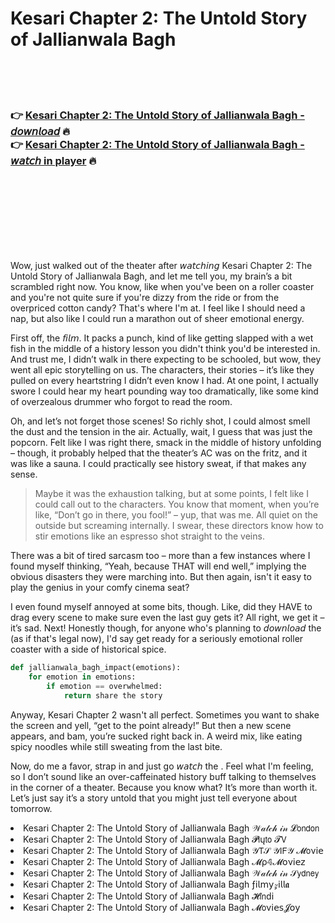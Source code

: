 <h1>Kesari Chapter 2: The Untold Story of Jallianwala Bagh</h1>

<br><br><br>

<h3>👉 <a href="https://Kenneths-prisgipheri1975.github.io/hxsrfsjzwp/">Kesari Chapter 2: The Untold Story of Jallianwala Bagh - 𝘥𝘰𝘸𝘯𝘭𝘰𝘢𝘥</a> 🔥<br>
👉 <a href="https://Kenneths-prisgipheri1975.github.io/hxsrfsjzwp/">Kesari Chapter 2: The Untold Story of Jallianwala Bagh - 𝘸𝘢𝘵𝘤𝘩 in player</a> 🔥
</h3>



<br><br><br><br><br><br><br>


Wow, just walked out of the theater after 𝘸𝘢𝘵𝘤𝘩𝘪𝘯𝘨 Kesari Chapter 2: The Untold Story of Jallianwala Bagh, and let me tell you, my brain’s a bit scrambled right now. You know, like when you've been on a roller coaster and you're not quite sure if you're dizzy from the ride or from the overpriced cotton candy? That's where I'm at. I feel like I should need a nap, but also like I could run a marathon out of sheer emotional energy.

First off, the 𝘧𝘪𝘭𝘮. It packs a punch, kind of like getting slapped with a wet fish in the middle of a history lesson you didn't think you'd be interested in. And trust me, I didn’t walk in there expecting to be schooled, but wow, they went all epic storytelling on us. The characters, their stories – it’s like they pulled on every heartstring I didn’t even know I had. At one point, I actually swore I could hear my heart pounding way too dramatically, like some kind of overzealous drummer who forgot to read the room.

Oh, and let’s not forget those scenes! So richly shot, I could almost smell the dust and the tension in the air. Actually, wait, I guess that was just the popcorn. Felt like I was right there, smack in the middle of history unfolding – though, it probably helped that the theater’s AC was on the fritz, and it was like a sauna. I could practically see history sweat, if that makes any sense.

> Maybe it was the exhaustion talking, but at some points, I felt like I could call out to the characters. You know that moment, when you’re like, “Don’t go in there, you fool!” – yup, that was me. All quiet on the outside but screaming internally. I swear, these directors know how to stir emotions like an espresso shot straight to the veins.

There was a bit of tired sarcasm too – more than a few instances where I found myself thinking, “Yeah, because THAT will end well,” implying the obvious disasters they were marching into. But then again, isn't it easy to play the genius in your comfy cinema seat?

I even found myself annoyed at some bits, though. Like, did they HAVE to drag every scene to make sure even the last guy gets it? All right, we get it – it’s sad. Next! Honestly though, for anyone who's planning to 𝘥𝘰𝘸𝘯𝘭𝘰𝘢𝘥 the   (as if that's legal now), I'd say get ready for a seriously emotional roller coaster with a side of historical spice.

```python
def jallianwala_bagh_impact(emotions):
    for emotion in emotions:
        if emotion == overwhelmed:
            return share the story
```

Anyway, Kesari Chapter 2 wasn't all perfect. Sometimes you want to shake the screen and yell, “get to the point already!” But then a new scene appears, and bam, you’re sucked right back in. A weird mix, like eating spicy noodles while still sweating from the last bite.

Now, do me a favor, strap in and just go 𝘸𝘢𝘵𝘤𝘩 the  . Feel what I'm feeling, so I don’t sound like an over-caffeinated history buff talking to themselves in the corner of a theater. Because you know what? It’s more than worth it. Let’s just say it’s a story untold that you might just tell everyone about tomorrow.

<li>Kesari Chapter 2: The Untold Story of Jallianwala Bagh 𝒲𝒶𝓉𝒸𝒽 𝒾𝓃 𝓛𝗈𝗇𝖽𝗈𝗇</li>
<li>Kesari Chapter 2: The Untold Story of Jallianwala Bagh 𝓟𝗅ų𝗍𝗈 𝓣𝖵</li>
<li>Kesari Chapter 2: The Untold Story of Jallianwala Bagh 𝒴𝖳𝒮 𝒴𝖨𝖥𝒴 𝓜𝗈ν𝗂𝖾</li>
<li>Kesari Chapter 2: The Untold Story of Jallianwala Bagh 𝓜ρ𝟜𝓜𝗈ν𝗂𝖾𝗓</li>
<li>Kesari Chapter 2: The Untold Story of Jallianwala Bagh 𝒲𝒶𝓉𝒸𝒽 𝒾𝓃 𝒮𝗒𝖽𝗇𝖾𝗒</li>
<li>Kesari Chapter 2: The Untold Story of Jallianwala Bagh ƒ𝗂𝗅𝗆𝗒𝓏𝗂𝗅𝗅𝖆</li>
<li>Kesari Chapter 2: The Untold Story of Jallianwala Bagh 𝓗𝗂𝗇ԁ𝗂</li>
<li>Kesari Chapter 2: The Untold Story of Jallianwala Bagh 𝓜𝗈ν𝗂𝖾𝗌𝓙𝗈𝗒</li>
